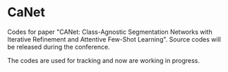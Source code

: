 # CaNet
Codes for paper "CANet: Class-Agnostic Segmentation Networks with Iterative Refinement and Attentive Few-Shot Learning".
Source codes will be released during the conference.

The codes are used for tracking and now are working in progress.
